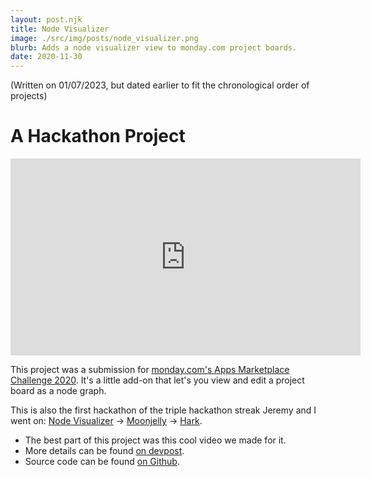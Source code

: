 ```yaml
---
layout: post.njk
title: Node Visualizer
image: ./src/img/posts/node_visualizer.png
blurb: Adds a node visualizer view to monday.com project boards.
date: 2020-11-30
---
```

(Written on 01/07/2023, but dated earlier to fit the chronological order of projects)     
# A Hackathon Project
<iframe width="560" height="315" src="https://www.youtube.com/embed/b7OJUp7FWkE" title="YouTube video player" frameborder="0" allow="accelerometer; autoplay; clipboard-write; encrypted-media; gyroscope; picture-in-picture; web-share" allowfullscreen></iframe>

This project was a submission for [monday.com's Apps Marketplace Challenge 2020](https://mondayapps.devpost.com/). It's a little add-on that let's you view and edit a project board as a node graph.

This is also the first hackathon of the triple hackathon streak Jeremy and I went on: [Node Visualizer](/tech/node-visualizer/) -> [Moonjelly](/tech/moonjelly-chrome-extension/) -> [Hark](/tech/harktv-a-retrospective).

* The best part of this project was this cool video we made for it. 
* More details can be found [on devpost](https://devpost.com/software/node-visualizer).
* Source code can be found [on Github](https://github.com/jboetticher/web-view-monday-app).